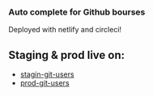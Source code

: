 ### Auto complete for Github bourses

Deployed with netlify and circleci!


## Staging & prod live on:

- [stagin-git-users](https://staging-git-users.netlify.com/)
- [prod-git-users](https://prod-git-users.netlify.com/)
